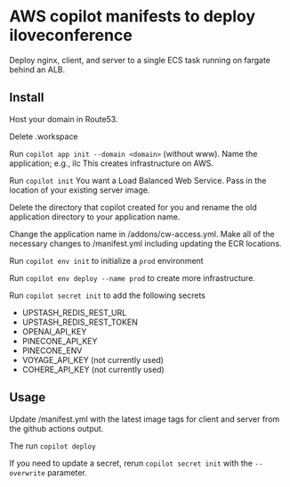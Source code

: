 # AWS copilot manifests to deploy iloveconference

Deploy nginx, client, and server to a single ECS task running on fargate behind an ALB.

## Install

Host your domain in Route53.

Delete .workspace

Run `copilot app init --domain <domain>` (without www). 
Name the application; e.g., ilc
This creates infrastructure on AWS. 

Run `copilot init`
You want a Load Balanced Web Service. 
Pass in the location of your existing server image.

Delete the <application name> directory that copilot created for you 
and rename the old application directory to your application name.

Change the application name in <application name>/addons/cw-access.yml.
Make all of the necessary changes to <application name>/manifest.yml including updating the ECR locations.

Run `copilot env init` to initialize a `prod` environment

Run `copilot env deploy --name prod` to create more infrastructure.

Run `copilot secret init` to add the following secrets
- UPSTASH\_REDIS\_REST\_URL
- UPSTASH\_REDIS\_REST\_TOKEN
- OPENAI\_API\_KEY
- PINECONE\_API\_KEY
- PINECONE\_ENV
- VOYAGE\_API\_KEY (not currently used)
- COHERE\_API\_KEY (not currently used)

## Usage

Update <application name>/manifest.yml with the latest image tags for client and server from the github actions output.

The run `copilot deploy`

If you need to update a secret, rerun `copilot secret init` with the `--overwrite` parameter.
